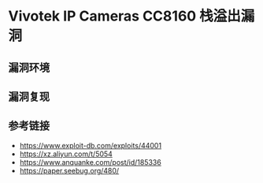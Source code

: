 # Vivotek IP Cameras CC8160 栈溢出漏洞


## 漏洞环境

## 漏洞复现

## 参考链接

- https://www.exploit-db.com/exploits/44001
- https://xz.aliyun.com/t/5054
- https://www.anquanke.com/post/id/185336
- https://paper.seebug.org/480/
